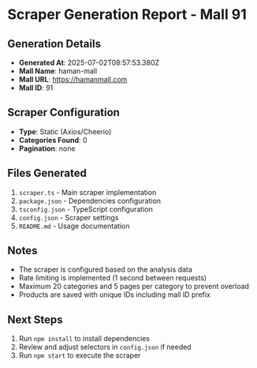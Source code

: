 # Scraper Generation Report - Mall 91

## Generation Details
- **Generated At**: 2025-07-02T08:57:53.380Z
- **Mall Name**: haman-mall
- **Mall URL**: https://hamanmall.com
- **Mall ID**: 91

## Scraper Configuration
- **Type**: Static (Axios/Cheerio)
- **Categories Found**: 0
- **Pagination**: none

## Files Generated
1. `scraper.ts` - Main scraper implementation
2. `package.json` - Dependencies configuration
3. `tsconfig.json` - TypeScript configuration
4. `config.json` - Scraper settings
5. `README.md` - Usage documentation

## Notes
- The scraper is configured based on the analysis data
- Rate limiting is implemented (1 second between requests)
- Maximum 20 categories and 5 pages per category to prevent overload
- Products are saved with unique IDs including mall ID prefix

## Next Steps
1. Run `npm install` to install dependencies
2. Review and adjust selectors in `config.json` if needed
3. Run `npm start` to execute the scraper
